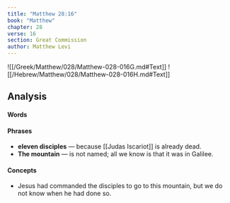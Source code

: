 ```yaml
---
title: "Matthew 28:16"
book: "Matthew"
chapter: 28
verse: 16
section: Great Commission
author: Matthew Levi
---
```

![[/Greek/Matthew/028/Matthew-028-016G.md#Text]]
![[/Hebrew/Matthew/028/Matthew-028-016H.md#Text]]

## Analysis

#### Words

#### Phrases
- **eleven disciples** — because [[Judas Iscariot]] is already dead.
- **The mountain** — is not named; all we know is that it was in Galilee.

#### Concepts

* Jesus had commanded the disciples to go to this mountain, but we do not know when he had done so.
